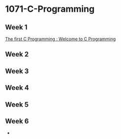 # 1071-C-Programming
## Week 1
[The first C Programming : Welcome to C Programming](https://github.com/407410116/1071-C-Programming/blob/master/w01/welcome.cpp)
## Week 2
## Week 3
## Week 4
## Week 5
## Week 6
 *
  
<!--stackedit_data:
eyJoaXN0b3J5IjpbOTk1ODY1NTgyXX0=
-->
